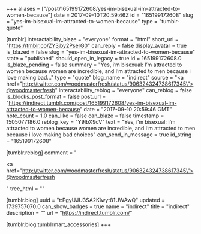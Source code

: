 +++
aliases = ["/post/165199172608/yes-im-bisexual-im-attracted-to-women-because"]
date = 2017-09-10T20:59:46Z
id = "165199172608"
slug = "yes-im-bisexual-im-attracted-to-women-because"
type = "tumblr-quote"

[tumblr]
interactability_blaze = "everyone"
format = "html"
short_url = "https://tmblr.co/ZY3jby2PserG0"
can_reply = false
display_avatar = true
is_blazed = false
slug = "yes-im-bisexual-im-attracted-to-women-because"
state = "published"
should_open_in_legacy = true
id = 165199172608.0
is_blaze_pending = false
summary = "Yes, i’m bisexual: I’m attracted to women because women are incredible, and I’m attracted to men because i love making bad..."
type = "quote"
blog_name = "indirect"
source = "<a href=\"http://twitter.com/woodmasterfresh/status/906324324738617345\">@woodmasterfresh</a>"
interactability_reblog = "everyone"
can_reblog = false
is_blocks_post_format = false
post_url = "https://indirect.tumblr.com/post/165199172608/yes-im-bisexual-im-attracted-to-women-because"
date = "2017-09-10 20:59:46 GMT"
note_count = 1.0
can_like = false
can_blaze = false
timestamp = 1505077186.0
reblog_key = "Y9lbX9cV"
text = "Yes, i&rsquo;m bisexual: I&rsquo;m attracted to women because women are incredible, and I&rsquo;m attracted to men because i love making bad choices"
can_send_in_message = true
id_string = "165199172608"

[tumblr.reblog]
comment = "<p><a href=\"http://twitter.com/woodmasterfresh/status/906324324738617345\">@woodmasterfresh</a></p>"
tree_html = ""

[tumblr.blog]
uuid = "t:PgyUJU3SA2Klwyt81UWAwQ"
updated = 1739757070.0
can_show_badges = true
name = "indirect"
title = "indirect"
description = ""
url = "https://indirect.tumblr.com/"

[tumblr.blog.tumblrmart_accessories]
+++
